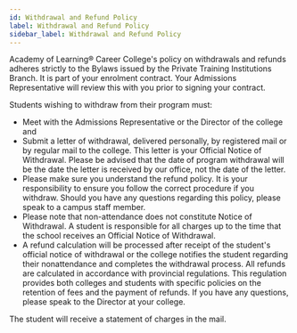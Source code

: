 ```yaml
---
id: Withdrawal and Refund Policy
label: Withdrawal and Refund Policy
sidebar_label: Withdrawal and Refund Policy
---
```


Academy of Learning® Career College's policy on withdrawals and refunds adheres strictly to the Bylaws issued by the Private Training Institutions Branch. It is part of your enrolment contract. Your Admissions Representative will review this with you prior to signing your contract.

Students wishing to withdraw from their program must:

- Meet with the Admissions Representative or the Director of the college and
- Submit a letter of withdrawal, delivered personally, by registered mail or by regular mail to the college. This letter is your Official Notice of Withdrawal. Please be advised that the date of program withdrawal will be the date the letter is received by our office, not the date of the letter.
- Please make sure you understand the refund policy. It is your responsibility to ensure you follow the correct procedure if you withdraw. Should you have any questions regarding this policy, please speak to a campus staff member.
- Please note that non-attendance does not constitute Notice of Withdrawal. A student is responsible for all charges up to the time that the school receives an Official Notice of Withdrawal.
- A refund calculation will be processed after receipt of the student's official notice of withdrawal or the college notifies the student regarding their nonattendance and completes the withdrawal process. All refunds are calculated in accordance with provincial regulations. This regulation provides both colleges and students with specific policies on the retention of fees and the payment of refunds. If you have any questions, please speak to the Director at your college.

The student will receive a statement of charges in the mail.